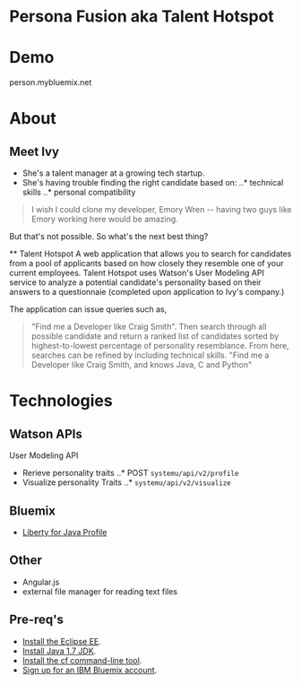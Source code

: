 # Persona Fusion aka Talent Hotspot
# Demo
person.mybluemix.net

# About
## Meet Ivy
* She's a talent manager at a growing tech startup. 
* She's having trouble finding the right candidate based on:
..* technical skills
..* personal compatibility

> I wish I could clone my developer, Emory Wren -- having two guys like Emory working here would be amazing. 

But that's not possible. So what's the next best thing? 


** Talent Hotspot
A web application that allows you to search for candidates from a pool of applicants based on how closely they resemble one of your current employees. 
Talent Hotspot uses Watson's User Modeling API service to analyze a potential candidate's personality based on their answers to a questionnaie (completed upon application to Ivy's company.)

The application can issue queries such as, 
> "Find me a Developer like Craig Smith". 
Then search through all possible candidate and return a ranked list of candidates sorted by highest-to-lowest percentage of personality resemblance. 
From here, searches can be refined by including technical skills. 
> "Find me a Developer like Craig Smith, and knows Java, C and Python"

# Technologies
## Watson APIs
User Modeling API
* Rerieve personality traits
..* POST `systemu/api/v2/profile` 
* Visualize personality Traits
..* `systemu/api/v2/visualize`

## Bluemix
* [Liberty for Java Profile](https://ace.ng.bluemix.net/#/store/cloudOEPaneId=store&appTemplateGuid=javawebstarter)

## Other
* Angular.js
* external file manager for reading text files

## Pre-req's
* [Install the Eclipse EE](https://ibm.biz/hackathon-eclipse).
* [Install Java 1.7 JDK](https://ibm.biz/hackathon-java).
* [Install the cf command-line tool](https://ibm.biz/hackathon-cf).
* [Sign up for an IBM Bluemix account](http://bluemix.net).


